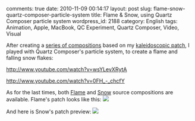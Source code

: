 comments: true
date: 2010-11-09 00:14:17
layout: post
slug: flame-snow-quartz-composer-particle-system
title: Flame & Snow, using Quartz Composer particle system
wordpress_id: 2188
category: English
tags: Animation, Apple, MacBook, QC Experiment, Quartz Composer, Video, Visual

After creating a [series of compositions](http://kevin.deldycke.com/2010/11/sharp-scan-lines-squared-lava-lamp/) based on my [kaleidoscopic patch](http://kevin.deldycke.com/2010/10/kaleidoscope-001-002/), I played with Quartz Composer's particle system, to create a flame and falling snow flakes:

http://www.youtube.com/watch?v=wsYLevXRytA

http://www.youtube.com/watch?v=0FH_-_chcfY

As for the last times, both [Flame](http://kevin.deldycke.com/static/documents/flame.qtz) and [Snow](http://kevin.deldycke.com/static/documents/snow.qtz) source compositions are available. Flame's patch looks like this:
[![](http://kevin.deldycke.com/wp-content/uploads/2010/10/flame-patch-300x211.png)](http://kevin.deldycke.com/wp-content/uploads/2010/10/flame-patch.png)

And here is Snow's patch preview:
[![](http://kevin.deldycke.com/wp-content/uploads/2010/10/snow-patch-300x211.png)](http://kevin.deldycke.com/wp-content/uploads/2010/10/snow-patch.png)
